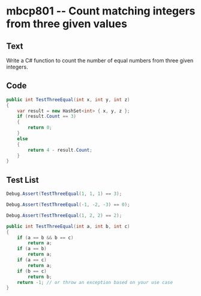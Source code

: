 # mbcp801 -- Count matching integers from three given values

## Text

Write a C# function to count the number of equal numbers from three given integers.

## Code

```csharp
public int TestThreeEqual(int x, int y, int z)
{
    var result = new HashSet<int> { x, y, z };
    if (result.Count == 3)
    {
        return 0;
    }
    else
    {
        return 4 - result.Count;
    }
}
```

## Test List

```csharp
Debug.Assert(TestThreeEqual(1, 1, 1) == 3);
```

```csharp
Debug.Assert(TestThreeEqual(-1, -2, -3) == 0);
```

```csharp
Debug.Assert(TestThreeEqual(1, 2, 2) == 2);

public int TestThreeEqual(int a, int b, int c)
{
    if (a == b && b == c)
        return a;
    if (a == b)
        return a;
    if (a == c)
        return a;
    if (b == c)
        return b;
    return -1; // or throw an exception based on your use case
}
```
